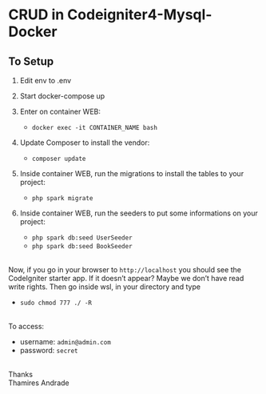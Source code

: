 # CRUD in Codeigniter4-Mysql-Docker
## To Setup 

1. Edit env to .env
2. Start docker-compose up
3. Enter on container WEB:
    - `docker exec -it CONTAINER_NAME bash`

4. Update Composer to install the vendor: 
    - `composer update`
5. Inside container WEB, run the migrations to install the tables to your project:
    - `php spark migrate`

6. Inside container WEB, run the seeders to put some informations on your project: 
    - `php spark db:seed UserSeeder` 
    - `php spark db:seed BookSeeder`

\
Now, if you go in your browser to `http://localhost` you should see the CodeIgniter starter app.
If it doesn’t appear? Maybe we don’t have read write rights. Then go inside wsl, in your directory and type
- `sudo chmod 777 ./ -R`

\
To access: 
- username: `admin@admin.com`
- password: `secret`

\
Thanks
\
Thamires Andrade
